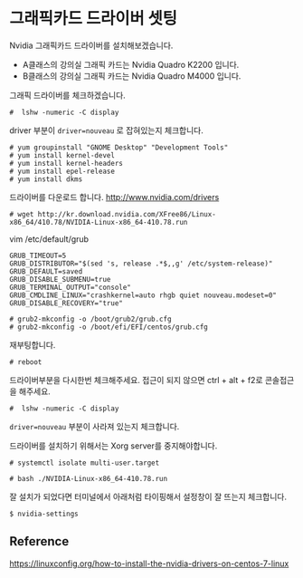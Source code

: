 # 그래픽카드 드라이버 셋팅

Nvidia 그래픽카드 드라이버를 설치해보겠습니다.

- A클래스의 강의실 그래픽 카드는 Nvidia Quadro K2200 입니다.
- B클래스의 강의실 그래픽 카드는 Nvidia Quadro M4000 입니다.

그래픽 드라이버를 체크하겠습니다.
```
#  lshw -numeric -C display
```
driver 부분이 `driver=nouveau` 로 잡혀있는지 체크합니다.

```
# yum groupinstall "GNOME Desktop" "Development Tools"
# yum install kernel-devel
# yum install kernel-headers
# yum install epel-release
# yum install dkms
```

드라이버를 다운로드 합니다.
http://www.nvidia.com/drivers

```
# wget http://kr.download.nvidia.com/XFree86/Linux-x86_64/410.78/NVIDIA-Linux-x86_64-410.78.run
```


vim /etc/default/grub
```
GRUB_TIMEOUT=5
GRUB_DISTRIBUTOR="$(sed 's, release .*$,,g' /etc/system-release)"
GRUB_DEFAULT=saved
GRUB_DISABLE_SUBMENU=true
GRUB_TERMINAL_OUTPUT="console"
GRUB_CMDLINE_LINUX="crashkernel=auto rhgb quiet nouveau.modeset=0"
GRUB_DISABLE_RECOVERY="true"
```

```
# grub2-mkconfig -o /boot/grub2/grub.cfg
# grub2-mkconfig -o /boot/efi/EFI/centos/grub.cfg
```

재부팅합니다.
```
# reboot
```

드라이버부분을 다시한번 체크해주세요.
접근이 되지 않으면 ctrl + alt + f2로 콘솔접근을 해주세요.
```
#  lshw -numeric -C display
```
`driver=nouveau` 부분이 사라져 있는지 체크합니다.

드라이버를 설치하기 위해서는 Xorg server를 중지해야합니다.
```
# systemctl isolate multi-user.target
```


```
# bash ./NVIDIA-Linux-x86_64-410.78.run
```

잘 설치가 되었다면 터미널에서 아래처럼 타이핑해서 설정창이 잘 뜨는지 체크합니다.
```
$ nvidia-settings
```

## Reference
https://linuxconfig.org/how-to-install-the-nvidia-drivers-on-centos-7-linux